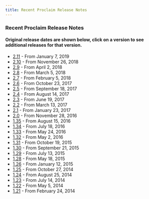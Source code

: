 ```yaml
---
title: Recent Proclaim Release Notes
---
```


### Recent Proclaim Release Notes
#### Original release dates are shown below, click on a version to see additional releases for that version.
* [2.11](http://faithlife.github.io/ProclaimReleaseNotes/2.11/ReleaseNotes.html) - From January 7, 2019
* [2.10](http://faithlife.github.io/ProclaimReleaseNotes/2.10/ReleaseNotes.html) - From November 26, 2018
* [2.9](http://faithlife.github.io/ProclaimReleaseNotes/2.9/ReleaseNotes.html) - From April 2, 2018
* [2.8](http://faithlife.github.io/ProclaimReleaseNotes/2.8/ReleaseNotes.html) - From March 5, 2018
* [2.7](http://faithlife.github.io/ProclaimReleaseNotes/2.7/ReleaseNotes.html) - From February 5, 2018
* [2.6](http://faithlife.github.io/ProclaimReleaseNotes/2.6/ReleaseNotes.html) - From October 23, 2017
* [2.5](http://faithlife.github.io/ProclaimReleaseNotes/2.5/ReleaseNotes.html) - From September 18, 2017
* [2.4](http://faithlife.github.io/ProclaimReleaseNotes/2.4/ReleaseNotes.html) - From August 14, 2017
* [2.3](http://faithlife.github.io/ProclaimReleaseNotes/2.3/ReleaseNotes.html) - From June 19, 2017
* [2.2](http://faithlife.github.io/ProclaimReleaseNotes/2.2/ReleaseNotes.html) - From March 13, 2017
* [2.1](http://faithlife.github.io/ProclaimReleaseNotes/2.1/ReleaseNotes.html) - From January 23, 2017
* [2.0](http://faithlife.github.io/ProclaimReleaseNotes/2.0/ReleaseNotes.html) - From November 28, 2016
* [1.35](http://faithlife.github.io/ProclaimReleaseNotes/1.35/ReleaseNotes.html) - From August 15, 2016
* [1.34](http://faithlife.github.io/ProclaimReleaseNotes/1.34/ReleaseNotes.html) - From July 18, 2016
* [1.33](http://faithlife.github.io/ProclaimReleaseNotes/1.33/ReleaseNotes.html) - From May 24, 2016
* [1.32](http://faithlife.github.io/ProclaimReleaseNotes/1.32/ReleaseNotes.html) - From May 2, 2016
* [1.31](http://faithlife.github.io/ProclaimReleaseNotes/1.31/ReleaseNotes.html) - From October 19, 2015
* [1.30](http://faithlife.github.io/ProclaimReleaseNotes/1.30/ReleaseNotes.html) - From September 21, 2015
* [1.29](http://faithlife.github.io/ProclaimReleaseNotes/1.29/ReleaseNotes.html) - From July 13, 2015
* [1.28](http://faithlife.github.io/ProclaimReleaseNotes/1.28/ReleaseNotes.html) - From May 18, 2015
* [1.26](http://faithlife.github.io/ProclaimReleaseNotes/1.26/ReleaseNotes.html) - From January 12, 2015
* [1.25](http://faithlife.github.io/ProclaimReleaseNotes/1.25/ReleaseNotes.html) - From October 27, 2014
* [1.24](http://faithlife.github.io/ProclaimReleaseNotes/1.24/ReleaseNotes.html) - From August 25, 2014
* [1.23](http://faithlife.github.io/ProclaimReleaseNotes/1.23/ReleaseNotes.html) - From July 14, 2014
* [1.22](http://faithlife.github.io/ProclaimReleaseNotes/1.22/ReleaseNotes.html) - From May 5, 2014
* [1.21](http://faithlife.github.io/ProclaimReleaseNotes/1.21/ReleaseNotes.html) - From February 24, 2014

